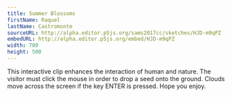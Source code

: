 ```yaml
---
title: Summer Blossoms
firstName: Raquel
lastName: Castromonte
sourceURL: http://alpha.editor.p5js.org/sams2017cc/sketches/HJD-m9qPZ
embedURL: http://alpha.editor.p5js.org/embed/HJD-m9qPZ
width: 700
height: 500
---
```


This interactive clip enhances the interaction of human and
nature. The visitor must click the mouse in order
to drop a seed onto the ground. Clouds move across the screen if
the key ENTER is pressed. Hope you enjoy.
